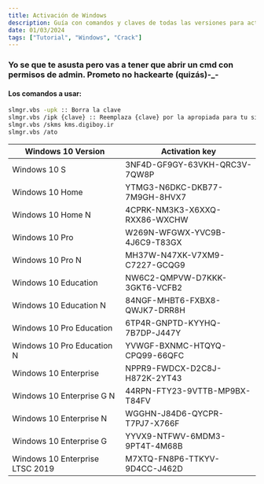 ```yaml
---
title: Activación de Windows
description: Guía con comandos y claves de todas las versiones para activar Windows 10
date: 01/03/2024
tags: ["Tutorial", "Windows", "Crack"]
---
```

### Yo se que te asusta pero vas a tener que abrir un cmd con permisos de admin. Prometo no hackearte (quizás)-_-
#### Los comandos a usar:
```bash
slmgr.vbs -upk :: Borra la clave
slmgr.vbs /ipk {clave} :: Reemplaza {clave} por la apropiada para tu sistema
slmgr.vbs /skms kms.digiboy.ir
slmgr.vbs /ato
```
| Windows 10 Version              | Activation key                |
|---------------------------------|-------------------------------|
| Windows 10 S                    | 3NF4D-GF9GY-63VKH-QRC3V-7QW8P |
| Windows 10 Home                 | YTMG3-N6DKC-DKB77-7M9GH-8HVX7 |
| Windows 10 Home N               | 4CPRK-NM3K3-X6XXQ-RXX86-WXCHW |
| Windows 10 Pro                  | W269N-WFGWX-YVC9B-4J6C9-T83GX |
| Windows 10 Pro N                | MH37W-N47XK-V7XM9-C7227-GCQG9 |
| Windows 10 Education            | NW6C2-QMPVW-D7KKK-3GKT6-VCFB2 |
| Windows 10 Education N          | 84NGF-MHBT6-FXBX8-QWJK7-DRR8H |
| Windows 10 Pro Education        | 6TP4R-GNPTD-KYYHQ-7B7DP-J447Y |
| Windows 10 Pro Education N      | YVWGF-BXNMC-HTQYQ-CPQ99-66QFC |
| Windows 10 Enterprise           | NPPR9-FWDCX-D2C8J-H872K-2YT43 |
| Windows 10 Enterprise G N       | 44RPN-FTY23-9VTTB-MP9BX-T84FV |
| Windows 10 Enterprise N         | WGGHN-J84D6-QYCPR-T7PJ7-X766F |
| Windows 10 Enterprise G         | YYVX9-NTFWV-6MDM3-9PT4T-4M68B |
| Windows 10 Enterprise LTSC 2019 | M7XTQ-FN8P6-TTKYV-9D4CC-J462D |

